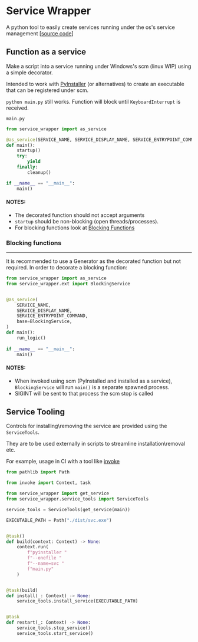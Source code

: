 # Service Wrapper

A python tool to easily create services running under the os's service management
[[source code](https://github.com/ofekengel/pyservice-wrapper)]

## Function as a service
Make a script into a service running under Windows's scm (linux WIP) 
using a simple decorator.

Intended to work with [PyInstaller](https://pyinstaller.org/en/stable/) 
(or alternatives) to create an executable that can be registered under scm.

`python main.py` still works. Function will block until `KeyboardInterrupt` is received.

`main.py`
```python
from service_wrapper import as_service

@as_service(SERVICE_NAME, SERVICE_DISPLAY_NAME, SERVICE_ENTRYPOINT_COMMAND)
def main():
    startup()
    try:
        yield
    finally:
        cleanup()

if __name__ == "__main__":
    main()
```

#### NOTES:
- The decorated function should not accept arguments
- `startup` should be non-blocking (open threads/processes).
- For blocking functions look at [Blocking Functions](#blocking-functions)

### Blocking functions

----
It is recommended to use a Generator as the decorated function but not required.
In order to decorate a blocking function:
```python
from service_wrapper import as_service
from service_wrapper.ext import BlockingService


@as_service(
    SERVICE_NAME,
    SERVICE_DISPLAY_NAME,
    SERVICE_ENTRYPOINT_COMMAND,
    base=BlockingService,
)
def main():
    run_logic()
    
if __name__ == "__main__":
    main()

```
#### NOTES:
- When invoked using scm (PyInstalled and installed as a service), `BlockingService`
will run `main()` is a separate spawned process.
- SIGINT will be sent to that process the scm stop is called

## Service Tooling
Controls for installing\removing the service are provided using the `ServiceTools`.

They are to be used externally in scripts to streamline installation\removal etc.

For example, usage in CI with a tool like [invoke](https://www.pyinvoke.org/)

```python
from pathlib import Path

from invoke import Context, task

from service_wrapper import get_service
from service_wrapper.service_tools import ServiceTools

service_tools = ServiceTools(get_service(main))

EXECUTABLE_PATH = Path("./dist/svc.exe")


@task()
def build(context: Context) -> None:
    context.run(
        f"pyinstaller "
        f"--onefile "
        f"--name=svc "
        f"main.py"
    )


@task(build)
def install(_: Context) -> None:
    service_tools.install_service(EXECUTABLE_PATH)


@task
def restart(_: Context) -> None:
    service_tools.stop_service()
    service_tools.start_service()

```



